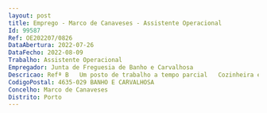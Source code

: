 ```yaml
--- 
layout: post
title: Emprego - Marco de Canaveses - Assistente Operacional
Id: 99587
Ref: OE202207/0826
DataAbertura: 2022-07-26
DataFecho: 2022-08-09
Trabalho: Assistente Operacional
Empregador: Junta de Freguesia de Banho e Carvalhosa
Descricao: Refª B   Um posto de trabalho a tempo parcial   Cozinheira e apoio às atividades escolares
CodigoPostal: 4635-029 BANHO E CARVALHOSA
Concelho: Marco de Canaveses
Distrito: Porto
--- 
```

